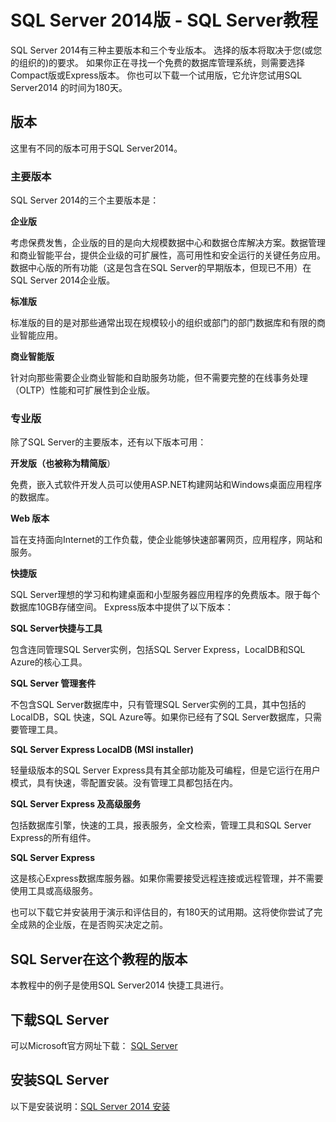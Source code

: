 # SQL Server 2014版 - SQL Server教程

SQL Server 2014有三种主要版本和三个专业版本。 选择的版本将取决于您(或您的组织的)的要求。 如果你正在寻找一个免费的数据库管理系统，则需要选择Compact版或Express版本。 你也可以下载一个试用版，它允许您试用SQL Server2014 的时间为180天。

## 版本

这里有不同的版本可用于SQL Server2014。

### 主要版本

SQL Server 2014的三个主要版本是：

**企业版**  

考虑保费发售，企业版的目的是向大规模数据中心和数据仓库解决方案。数据管理和商业智能平台，提供企业级的可扩展性，高可用性和安全运行的关键任务应用。数据中心版的所有功能（这是包含在SQL Server的早期版本，但现已不用）在SQL Server 2014企业版。  

**标准版**  

标准版的目的是对那些通常出现在规模较小的组织或部门的部门数据库和有限的商业智能应用。  

**商业智能版**  

针对向那些需要企业商业智能和自助服务功能，但不需要完整的在线事务处理（OLTP）性能和可扩展性到企业版。

### 专业版

除了SQL Server的主要版本，还有以下版本可用：

**开发版（也被称为精简版**）  

免费，嵌入式软件开发人员可以使用ASP.NET构建网站和Windows桌面应用程序的数据库。  

**Web 版本**  

旨在支持面向Internet的工作负载，使企业能够快速部署网页，应用程序，网站和服务。  

**快捷版**  

SQL Server理想的学习和构建桌面和小型服务器应用程序的免费版本。限于每个数据库10GB存储空间。 Express版本中提供了以下版本：

**SQL Server快捷与工具**  

包含连同管理SQL Server实例，包括SQL Server Express，LocalDB和SQL Azure的核心工具。  

**SQL Server 管理套件**  

不包含SQL Server数据库中，只有管理SQL Server实例的工具，其中包括的LocalDB，SQL 快速，SQL Azure等。如果你已经有了SQL Server数据库，只需要管理工具。  

**SQL Server Express LocalDB (MSI installer)**  

轻量级版本的SQL Server Express具有其全部功能及可编程，但是它运行在用户模式，具有快速，零配置安装。没有管理工具都包括在内。  

**SQL Server Express 及高级服务**  

包括数据库引擎，快速的工具，报表服务，全文检索，管理工具和SQL Server Express的所有组件。  

**SQL Server Express**  

这是核心Express数据库服务器。如果你需要接受远程连接或远程管理，并不需要使用工具或高级服务。  

也可以下载它并安装用于演示和评估目的，有180天的试用期。这将使你尝试了完全成熟的企业版，在是否购买决定之前。

## SQL Server在这个教程的版本

本教程中的例子是使用SQL Server2014 快捷工具进行。

## 下载SQL Server

可以Microsoft官方网址下载： [SQL Server](http://www.microsoft.com/sql/)

## 安装SQL Server

以下是安装说明：[SQL Server 2014 安装](http://www.yiibai.com/sql_server_installation.html)

